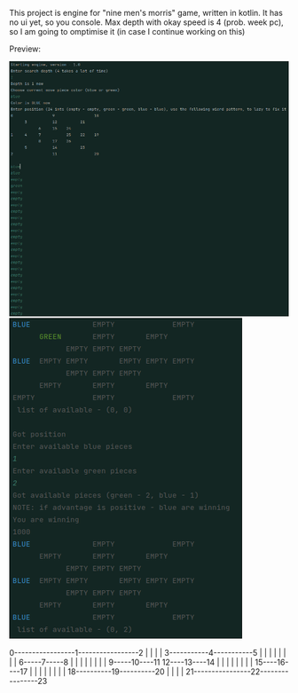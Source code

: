 This project is engine for "nine men's morris" game, written in kotlin.
It has no ui yet, so you console.
Max depth with okay speed is 4 (prob. week pc), so I am going to omptimise it (in case I continue working on this)

Preview:

![unable to load](previews/img.png)
![unable to load](previews/img_1.png)

0-----------------1-----------------2 
|                 |                 |
|     3-----------4-----------5     |
|     |           |           |     |
|     |     6-----7-----8     |     |
|     |     |           |     |     |
9-----10----11          12----13----14
|     |     |           |     |     |
|     |     15----16----17    |     |
|     |           |           |     |
|     18----------19----------20    |
|                 |                 |
21----------------22----------------23
